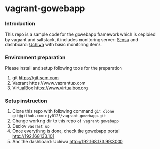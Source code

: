 # vagrant-gowebapp

### Introduction
This repo is a sample code for the gowebapp framework which is deploied by vagrant and saltstack, it includes monitoring server: [Sensu](https://sensuapp.org) and dashboard: [Uchiwa](https://uchiwa.io/#/) with basic monitoring items.

### Environment preparation
Please install and setup following tools for the preparation
1. git <https://git-scm.com>
2. Vagrant <https://www.vagrantup.com>
3. VirtualBox <https://www.virtualbox.org>


### Setup instruction
1. Clone this repo with following command
`git clone git@github.com:cjy0125/vagrant-gowebapp.git`
2. Change working dir to this repo
`cd vagrant-gowebapp`
3. Deploy 
`vagrant up`
4. Once everything is done, check the gowebapp portal
http://192.168.133.101
5. And the dashboard: Uchiwa
http://192.168.133.99:3000